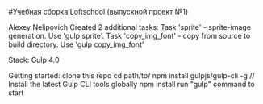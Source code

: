 #Учебная сборка Loftschool (выпускной проект №1) 

Alexey Nelipovich 
 Created 2 additional tasks: 
  Task 'sprite' - sprite-image generation. Use 'gulp sprite'. 
 Task 'copy_img_font' - copy from source to build directory. Use 'gulp copy_img_font' 
 
 Stack: 
  Gulp 4.0 
 
 Getting started: 
  clone this repo 
 cd path/to/ 
 npm install gulpjs/gulp-cli -g // Install the latest Gulp CLI tools globally 
 npm install 
 run "gulp" command to start 
